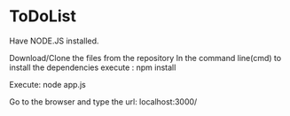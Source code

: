 # ToDoList
Have NODE.JS installed.

Download/Clone the files from the repository
In the command line(cmd) to install the dependencies execute : npm install

Execute: node app.js

Go to the browser and type the url: localhost:3000/